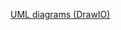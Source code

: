 [UML diagrams (DrawIO) ]( https://drive.google.com/file/d/1Gl7MJFSPwmwIUvlYqGzdHfOSFW-zwC8k/view?usp=sharing)
